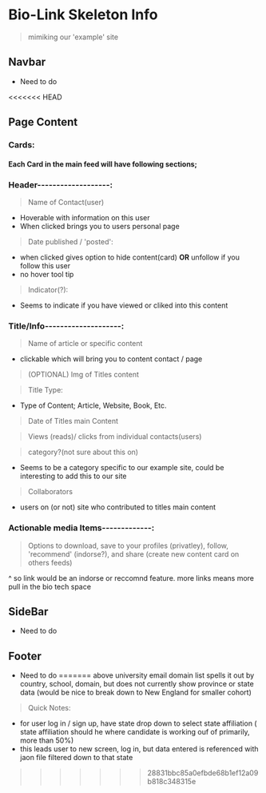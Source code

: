 # Bio-Link Skeleton Info

> mimiking our 'example' site
## Navbar
* Need to do



<<<<<<< HEAD


## Page Content
### Cards: 
#### Each Card in the main feed will have following sections;

### Header-------------------:
> Name of Contact(user)
* Hoverable with information on this user
* When clicked brings you to users personal page

> Date published / 'posted':
* when clicked gives option to hide content(card) **OR** unfollow if you follow this user
* no hover tool tip

> Indicator(?):
* Seems to indicate if you have viewed or cliked into this content

### Title/Info--------------------:
> Name of article or specific content
* clickable which will bring you to content contact / page

> (OPTIONAL) Img of Titles content

> Title Type:
* Type of Content; Article, Website, Book, Etc.

> Date of Titles main Content 

> Views (reads)/ clicks from individual contacts(users)

>category?(not sure about this on)
* Seems to be a category specific to our example site, could be interesting to add this to our site

> Collaborators 
* users on (or not) site who contributed to titles main content

### Actionable  media Items-------------:
>Options to download, save to your profiles (privatley), follow, 'recommend' (indorse?), and share (create new content card on others feeds)

^ so link would be an indorse or reccomnd feature. more links means more pull in the bio tech space







## SideBar
* Need to do

## Footer
* Need to do
=======
above university email domain list spells it out by country, school, domain, but does not currently show province or state data (would be nice to break down to New England for smaller cohort)

> Quick Notes:
- for user log in / sign up, have state drop down to select state affiliation
 ( state affiliation should he where candidate is working ouf of primarily, more than 50%)
- this leads user to new screen, log in, but data entered is referenced with jaon file filtered down to that state 

>>>>>>> 28831bbc85a0efbde68b1ef12a09b818c348315e
